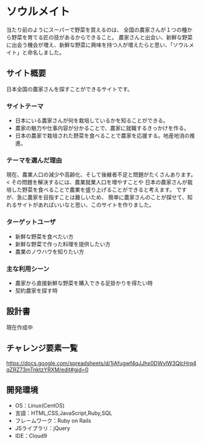 # ソウルメイト

当たり前のようにスーパーで野菜を買えるのは、
全国の農家さんが１つの種から野菜を育てる匠の技があるからできること。
農家さんと出会い、新鮮な野菜に出会う機会が増え、新鮮な野菜に興味を持つ人が増えたらと思い、「ソウルメイト」と命名しました。

## サイト概要
日本全国の農家さんを探すことができるサイトです。

### サイトテーマ
- 日本にいる農家さんが何を栽培しているかを知ることができる。
- 農家の魅力や仕事内容が分かることで、農家に就職するきっかけを作る。
- 日本の農家で栽培された野菜を食べることで農家を応援する。地産地消の推進。

### テーマを選んだ理由
現在、農業人口の減少や高齢化、そして後継者不足と問題がたくさんあります。<
その問題を解決するには、農業就業人口を増やすことや
日本の農家さんが栽培した野菜を食べることで農業を盛り上げることができると考えます。
ですが、急に農家を目指すことは難しいため、
簡単に農家さんのことが探せて、知れるサイトがあればいいなと思い、このサイトを作りました。

### ターゲットユーザ
- 新鮮な野菜を食べたい方
- 新鮮な野菜で作った料理を提供したい方
- 農業のノウハウを知りたい方

### 主な利用シーン
- 農家から直接新鮮な野菜を購入できる足掛かりを得たい時
- 契約農家を探す時

## 設計書
現在作成中

## チャレンジ要素一覧
https://docs.google.com/spreadsheets/d/1jAfugwf4qJJhx0DWvlW3QlcHrq4qZRZ73mTnktzYRXM/edit#gid=0

## 開発環境
- OS：Linux(CentOS)
- 言語：HTML,CSS,JavaScript,Ruby,SQL
- フレームワーク：Ruby on Rails
- JSライブラリ：jQuery
- IDE：Cloud9